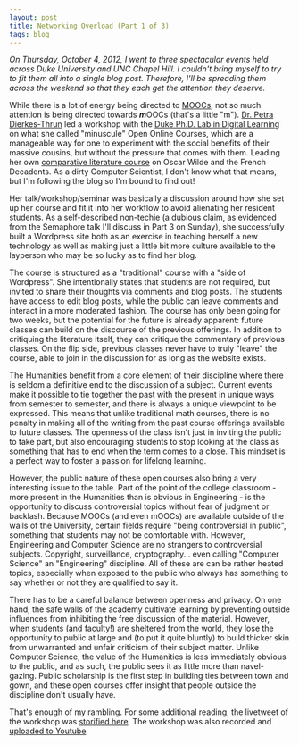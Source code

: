 ```yaml
---
layout: post
title: Networking Overload (Part 1 of 3)
tags: blog
---
```


*On Thursday, October 4, 2012, I went to three spectacular events held across Duke University and UNC Chapel Hill. I couldn't bring myself to try to fit them all into a single blog post. Therefore, I'll be spreading them across the weekend so that they each get the attention they deserve.*

While there is a lot of energy being directed to <a href="https://en.wikipedia.org/wiki/MOOC">MOOCs</a>, not so much attention is being directed towards <em><strong>m</strong></em>OOCs (that's a little "m"). <a href="https://www.stanford.edu/dept/DLCL/cgi-bin/web/people/petra-dierkes-thrun">Dr. Petra Dierkes-Thrun</a> led a workshop with the <a href="http://sites.fhi.duke.edu/phdlab/">Duke Ph.D. Lab in Digital Learning</a> on what she called "minuscule" Open Online Courses, which are a manageable way for one to experiment with the social benefits of their massive cousins, but without the pressure that comes with them. Leading her own <a href="https://wildedecadents.wordpress.com/">comparative literature course</a> on Oscar Wilde and the French Decadents. As a dirty Computer Scientist, I don't know what that means, but I'm following the blog so I'm bound to find out!

Her talk/workshop/seminar was basically a discussion around how she set up her course and fit it into her workflow to avoid alienating her resident students. As a self-described non-techie (a dubious claim, as evidenced from the Semaphore talk I'll discuss in Part 3 on Sunday), she successfully built a Wordpress site both as an exercise in teaching herself a new technology as well as making just a little bit more culture available to the layperson who may be so lucky as to find her blog.

The course is structured as a "traditional" course with a "side of Wordpress". She intentionally states that students are not required, but invited to share their thoughts via comments and blog posts. The students have access to edit blog posts, while the public can leave comments and interact in a more moderated fashion. The course has only been going for two weeks, but the potential for the future is already apparent: future classes can build on the discourse of the previous offerings. In addition to critiquing the literature itself, they can critique the commentary of previous classes. On the flip side, previous classes never have to truly "leave" the course, able to join in the discussion for as long as the website exists.

The Humanities benefit from a core element of their discipline where there is seldom a definitive end to the discussion of a subject. Current events make it possible to tie together the past with the present in unique ways from semester to semester, and there is always a unique viewpoint to be expressed. This means that unlike traditional math courses, there is no penalty in making all of the writing from the past course offerings available to future classes. The openness of the class isn't just in inviting the public to take part, but also encouraging students to stop looking at the class as something that has to end when the term comes to a close. This mindset is a perfect way to foster a passion for lifelong learning.

However, the public nature of these open courses also bring a very interesting issue to the table. Part of the point of the college classroom - more present in the Humanities than is obvious in Engineering - is the opportunity to discuss controversial topics without fear of judgment or backlash. Because MOOCs (and even mOOCs) are available outside of the walls of the University, certain fields require "being controversial in public", something that students may not be comfortable with. However, Engineering and Computer Science are no strangers to controversial subjects. Copyright, surveillance, cryptography... even calling "Computer Science" an "Engineering" discipline. All of these are can be rather heated topics, especially when exposed to the public who always has something to say whether or not they are qualified to say it.

There has to be a careful balance between openness and privacy. On one hand, the safe walls of the academy cultivate learning by preventing outside influences from inhibiting the free discussion of the material. However, when students (and faculty!) are sheltered from the world, they lose the opportunity to public at large and (to put it quite bluntly) to build thicker skin from unwarranted and unfair criticism of their subject matter. Unlike Computer Science, the value of the Humanities is less immediately obvious to the public, and as such, the public sees it as little more than navel-gazing. Public scholarship is the first step in building ties between town and gown, and these open courses offer insight that people outside the discipline don't usually have.

That's enough of my rambling. For some additional reading, the livetweet of the workshop was <a href="http://storify.com/stargould/how-to-create-a-humanities-mooc-massive-online-ope">storified here</a>. The workshop was also recorded and <a href="https://www.youtube.com/watch?v=uUPZQOxPXn8">uploaded to Youtube</a>.
